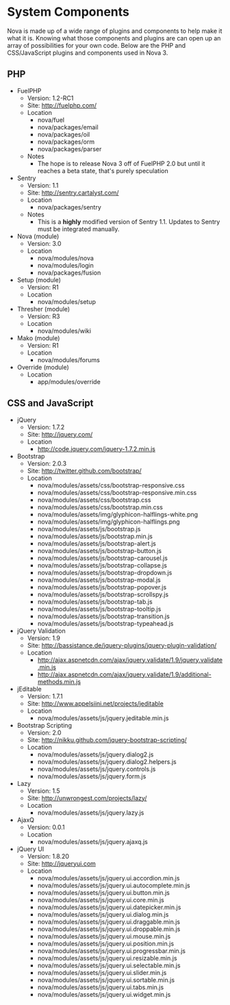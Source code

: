 # System Components

Nova is made up of a wide range of plugins and components to help make it what it is. Knowing what those components and plugins are can open up an array of possibilities for your own code. Below are the PHP and CSS/JavaScript plugins and components used in Nova 3.

## PHP

* FuelPHP
    * Version: 1.2-RC1
    * Site: http://fuelphp.com/
    * Location
        * nova/fuel
        * nova/packages/email
        * nova/packages/oil
        * nova/packages/orm
        * nova/packages/parser
    * Notes
        * The hope is to release Nova 3 off of FuelPHP 2.0 but until it reaches a beta state, that's purely speculation
* Sentry
    * Version: 1.1
    * Site: http://sentry.cartalyst.com/
    * Location
        * nova/packages/sentry
    * Notes
        * This is a __highly__ modified version of Sentry 1.1. Updates to Sentry must be integrated manually.
* Nova (module)
    * Version: 3.0
    * Location
        * nova/modules/nova
        * nova/modules/login
        * nova/packages/fusion
* Setup (module)
    * Version: R1
    * Location
        * nova/modules/setup
* Thresher (module)
    * Version: R3
    * Location
        * nova/modules/wiki
* Mako (module)
    * Version: R1
    * Location
        * nova/modules/forums
* Override (module)
    * Location
        * app/modules/override

## CSS and JavaScript

* jQuery
    * Version: 1.7.2
    * Site: http://jquery.com/
    * Location
        * http://code.jquery.com/jquery-1.7.2.min.js
* Bootstrap
    * Version: 2.0.3
    * Site: http://twitter.github.com/bootstrap/
    * Location
        * nova/modules/assets/css/bootstrap-responsive.css
        * nova/modules/assets/css/bootstrap-responsive.min.css
        * nova/modules/assets/css/bootstrap.css
        * nova/modules/assets/css/bootstrap.min.css
        * nova/modules/assets/img/glyphicon-halflings-white.png
        * nova/modules/assets/img/glyphicon-halflings.png
        * nova/modules/assets/js/bootstrap.js
        * nova/modules/assets/js/bootstrap.min.js
        * nova/modules/assets/js/bootstrap-alert.js
        * nova/modules/assets/js/bootstrap-button.js
        * nova/modules/assets/js/bootstrap-carousel.js
        * nova/modules/assets/js/bootstrap-collapse.js
        * nova/modules/assets/js/bootstrap-dropdown.js
        * nova/modules/assets/js/bootstrap-modal.js
        * nova/modules/assets/js/bootstrap-popover.js
        * nova/modules/assets/js/bootstrap-scrollspy.js
        * nova/modules/assets/js/bootstrap-tab.js
        * nova/modules/assets/js/bootstrap-tooltip.js
        * nova/modules/assets/js/bootstrap-transition.js
        * nova/modules/assets/js/bootstrap-typeahead.js
* jQuery Validation
    * Version: 1.9
    * Site: http://bassistance.de/jquery-plugins/jquery-plugin-validation/
    * Location
        * http://ajax.aspnetcdn.com/ajax/jquery.validate/1.9/jquery.validate.min.js
        * http://ajax.aspnetcdn.com/ajax/jquery.validate/1.9/additional-methods.min.js
* jEditable
    * Version: 1.7.1
    * Site: http://www.appelsiini.net/projects/jeditable
    * Location
        * nova/modules/assets/js/jquery.jeditable.min.js
* Bootstrap Scripting
    * Version: 2.0
    * Site: http://nikku.github.com/jquery-bootstrap-scripting/
    * Location
        * nova/modules/assets/js/jquery.dialog2.js
        * nova/modules/assets/js/jquery.dialog2.helpers.js
        * nova/modules/assets/js/jquery.controls.js
        * nova/modules/assets/js/jquery.form.js
* Lazy
    * Version: 1.5
    * Site: http://unwrongest.com/projects/lazy/
    * Location
        * nova/modules/assets/js/jquery.lazy.js
* AjaxQ
    * Version: 0.0.1
    * Location
        * nova/modules/assets/js/jquery.ajaxq.js
* jQuery UI
    * Version: 1.8.20
    * Site: http://jqueryui.com
    * Location
        * nova/modules/assets/js/jquery.ui.accordion.min.js
        * nova/modules/assets/js/jquery.ui.autocomplete.min.js
        * nova/modules/assets/js/jquery.ui.button.min.js
        * nova/modules/assets/js/jquery.ui.core.min.js
        * nova/modules/assets/js/jquery.ui.datepicker.min.js
        * nova/modules/assets/js/jquery.ui.dialog.min.js
        * nova/modules/assets/js/jquery.ui.draggable.min.js
        * nova/modules/assets/js/jquery.ui.droppable.min.js
        * nova/modules/assets/js/jquery.ui.mouse.min.js
        * nova/modules/assets/js/jquery.ui.position.min.js
        * nova/modules/assets/js/jquery.ui.progressbar.min.js
        * nova/modules/assets/js/jquery.ui.resizable.min.js
        * nova/modules/assets/js/jquery.ui.selectable.min.js
        * nova/modules/assets/js/jquery.ui.slider.min.js
        * nova/modules/assets/js/jquery.ui.sortable.min.js
        * nova/modules/assets/js/jquery.ui.tabs.min.js
        * nova/modules/assets/js/jquery.ui.widget.min.js